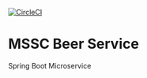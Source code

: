 [![CircleCI](https://circleci.com/gh/adniang75/mssc-beer-service/tree/main.svg?style=svg)](https://circleci.com/gh/adniang75/mssc-beer-service/tree/main)
# MSSC Beer Service

Spring Boot Microservice